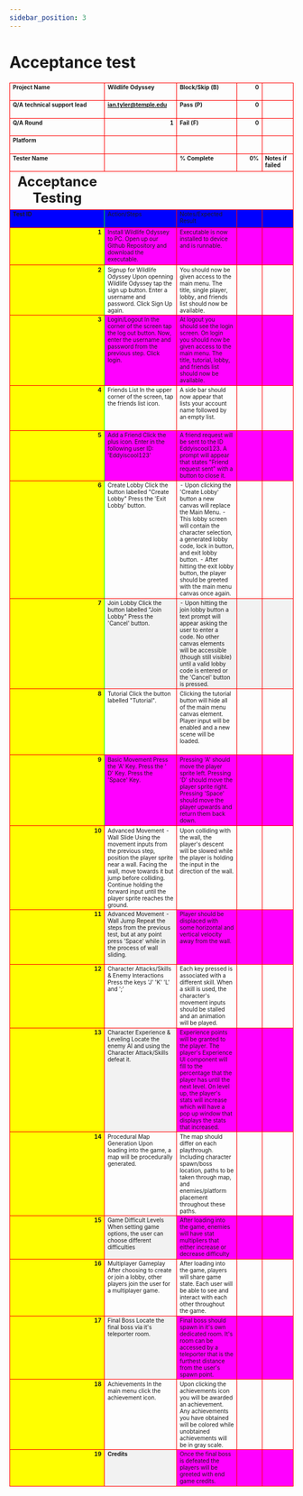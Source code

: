 ```yaml
---
sidebar_position: 3
---
```

# Acceptance test
<table cellspacing="0" style="border-collapse: collapse;">
  <tbody>
    <tr>
      <td class="" style="width: 164.25px; height: 31.5px; font-weight: bold; font-size: 10px; vertical-align: top; border-width: 1px; border-style: solid; border-color: rgb(255, 0, 0); text-align: left;">Project Name</td>
      <td class="" style="width: 206.25px; height: 31.5px; font-weight: bold; font-size: 10px; text-align: left; vertical-align: top; border-bottom: 1px solid rgb(255, 0, 0); border-right: 1px solid rgb(255, 0, 0); border-top: 1px solid rgb(255, 0, 0);">Wildlife Odyssey</td>
      <td class="" style="width: 195.75px; height: 31.5px; font-weight: bold; font-size: 10px; text-align: left; vertical-align: top; border-bottom: 1px solid rgb(255, 0, 0); border-right: 1px solid rgb(255, 0, 0); border-top: 1px solid rgb(255, 0, 0);">Block/Skip (B)</td>
      <td class="" style="width: 164.25px; height: 31.5px; font-weight: bold; font-size: 10px; text-align: right; vertical-align: top; border-bottom: 1px solid rgb(255, 0, 0); border-right: 1px solid rgb(255, 0, 0); border-top: 1px solid rgb(255, 0, 0);">0</td>
      <td class="" style="width: 164.25px; height: 31.5px; font-weight: bold; font-size: 10px; vertical-align: top; border-bottom: 1px solid rgb(255, 0, 0); border-right: 1px solid rgb(255, 0, 0); border-top: 1px solid rgb(255, 0, 0);"></td>
    </tr>
    <tr>
      <td class="" style="width: 164.25px; height: 31.5px; font-weight: bold; font-size: 10px; text-align: left; vertical-align: top; border-bottom: 1px solid rgb(255, 0, 0); border-right: 1px solid rgb(255, 0, 0); border-left: 1px solid rgb(255, 0, 0);">Q/A technical support lead</td>
      <td class="" style="width: 206.25px; height: 31.5px; font-weight: bold; font-size: 10px; text-decoration-line: underline; text-align: left; vertical-align: top; border-bottom: 1px solid rgb(255, 0, 0); border-right: 1px solid rgb(255, 0, 0);">ian.tyler@temple.edu</td>
      <td class="" style="width: 195.75px; height: 31.5px; font-weight: bold; font-size: 10px; text-align: left; vertical-align: top; border-bottom: 1px solid rgb(255, 0, 0); border-right: 1px solid rgb(255, 0, 0);">Pass (P)  </td>
      <td class="" style="width: 164.25px; height: 31.5px; font-weight: bold; font-size: 10px; text-align: right; vertical-align: top; border-bottom: 1px solid rgb(255, 0, 0); border-right: 1px solid rgb(255, 0, 0);">0</td>
      <td class="" style="width: 164.25px; height: 31.5px; font-weight: bold; font-size: 10px; vertical-align: top; border-bottom: 1px solid rgb(255, 0, 0); border-right: 1px solid rgb(255, 0, 0);"></td>
    </tr>
    <tr>
      <td class="" style="width: 164.25px; height: 31.5px; font-weight: bold; font-size: 10px; text-align: left; vertical-align: top; border-bottom: 1px solid rgb(255, 0, 0); border-right: 1px solid rgb(255, 0, 0); border-left: 1px solid rgb(255, 0, 0);">Q/A Round</td>
      <td class="" style="width: 206.25px; height: 31.5px; font-weight: bold; font-size: 10px; text-align: right; vertical-align: top; border-bottom: 1px solid rgb(255, 0, 0); border-right: 1px solid rgb(255, 0, 0);">1</td>
      <td class="" style="width: 195.75px; height: 31.5px; font-weight: bold; font-size: 10px; text-align: left; vertical-align: top; border-bottom: 1px solid rgb(255, 0, 0); border-right: 1px solid rgb(255, 0, 0);">Fail (F)</td>
      <td class="" style="width: 164.25px; height: 31.5px; font-weight: bold; font-size: 10px; text-align: right; vertical-align: top; border-bottom: 1px solid rgb(255, 0, 0); border-right: 1px solid rgb(255, 0, 0);">0</td>
      <td class="" style="width: 164.25px; height: 31.5px; font-weight: bold; font-size: 10px; vertical-align: top; border-bottom: 1px solid rgb(255, 0, 0); border-right: 1px solid rgb(255, 0, 0);"></td>
    </tr>
    <tr>
      <td class="" style="width: 164.25px; height: 31.5px; font-weight: bold; font-size: 10px; text-align: left; vertical-align: top; border-bottom: 1px solid rgb(255, 0, 0); border-right: 1px solid rgb(255, 0, 0); border-left: 1px solid rgb(255, 0, 0);">Platform</td>
      <td class="" style="width: 206.25px; height: 31.5px; font-weight: bold; font-size: 10px; vertical-align: top; border-bottom: 1px solid rgb(255, 0, 0); border-right: 1px solid rgb(255, 0, 0);"></td>
      <td class="" style="width: 195.75px; height: 31.5px; font-weight: bold; font-size: 10px; vertical-align: top; border-bottom: 1px solid rgb(255, 0, 0); border-right: 1px solid rgb(255, 0, 0);"></td>
      <td class="" style="width: 164.25px; height: 31.5px; font-weight: bold; font-size: 10px; vertical-align: top; border-bottom: 1px solid rgb(255, 0, 0); border-right: 1px solid rgb(255, 0, 0);"></td>
      <td class="" style="width: 164.25px; height: 31.5px; font-weight: bold; font-size: 10px; vertical-align: top; border-bottom: 1px solid rgb(255, 0, 0); border-right: 1px solid rgb(255, 0, 0);"></td>
    </tr>
    <tr>
      <td class="" style="width: 164.25px; height: 31.5px; font-weight: bold; font-size: 10px; text-align: left; vertical-align: top; border-bottom: 1px solid rgb(255, 0, 0); border-right: 1px solid rgb(255, 0, 0); border-left: 1px solid rgb(255, 0, 0);">Tester Name</td>
      <td class="" style="width: 206.25px; height: 31.5px; font-weight: bold; font-size: 10px; vertical-align: top; border-bottom: 1px solid rgb(255, 0, 0); border-right: 1px solid rgb(255, 0, 0);"></td>
      <td class="" style="width: 195.75px; height: 31.5px; font-weight: bold; font-size: 10px; text-align: left; vertical-align: top; border-bottom: 1px solid rgb(255, 0, 0); border-right: 1px solid rgb(255, 0, 0);">% Complete</td>
      <td class="" style="width: 164.25px; height: 31.5px; font-weight: bold; font-size: 10px; text-align: right; vertical-align: top; border-bottom: 1px solid rgb(255, 0, 0); border-right: 1px solid rgb(255, 0, 0);">0%</td>
      <td class="" style="width: 164.25px; height: 31.5px; font-weight: bold; font-size: 10px; text-align: left; vertical-align: top; border-bottom: 1px solid rgb(255, 0, 0); border-right: 1px solid rgb(255, 0, 0);">Notes if failed</td>
    </tr>
    <tr>
      <td class="" style="width: 164.25px; height: 31.5px; font-weight: bold; font-size: 24px; text-align: center; vertical-align: top; border-bottom: 1px solid rgb(255, 0, 0); border-left: 1px solid rgb(255, 0, 0);">Acceptance Testing</td>
      <td class="" style="width: 206.25px; height: 31.5px; font-weight: bold; font-size: 24px; text-align: center; vertical-align: top; border-bottom: 1px solid rgb(255, 0, 0);"></td>
      <td class="" style="width: 195.75px; height: 31.5px; font-weight: bold; font-size: 24px; text-align: center; vertical-align: top; border-bottom: 1px solid rgb(255, 0, 0);"></td>
      <td class="" style="width: 164.25px; height: 31.5px; font-weight: bold; font-size: 24px; text-align: center; vertical-align: top; border-bottom: 1px solid rgb(255, 0, 0);"></td>
      <td class="" style="width: 164.25px; height: 31.5px; font-weight: bold; font-size: 24px; text-align: center; vertical-align: top; border-bottom: 1px solid rgb(255, 0, 0); border-right: 1px solid rgb(255, 0, 0);"></td>
    </tr>
    <tr>
      <td class="" style="background-color: rgb(0, 0, 255); width: 164.25px; height: 31.5px; font-weight: bold; font-size: 10px; text-align: left; vertical-align: top; border-bottom: 1px solid rgb(255, 0, 0); border-right: 1px solid rgb(0, 255, 0); border-left: 1px solid rgb(255, 0, 0);">Test ID</td>
      <td class="" style="background-color: rgb(0, 0, 255); width: 206.25px; height: 31.5px; font-size: 10px; text-align: left; vertical-align: top; border-bottom: 1px solid rgb(255, 0, 0); border-right: 1px solid rgb(255, 0, 0);">Action/Steps</td>
      <td class="" style="background-color: rgb(0, 0, 255); width: 195.75px; height: 31.5px; font-size: 10px; text-align: left; vertical-align: top; border-bottom: 1px solid rgb(255, 0, 0); border-right: 1px solid rgb(255, 0, 0);">Notes/Expected Result</td>
      <td class="" style="background-color: rgb(0, 0, 255); width: 164.25px; height: 31.5px; font-size: 10px; vertical-align: top; border-bottom: 1px solid rgb(255, 0, 0); border-right: 1px solid rgb(255, 0, 0);"></td>
      <td class="" style="background-color: rgb(0, 0, 255); width: 164.25px; height: 31.5px; font-size: 10px; vertical-align: top; border-bottom: 1px solid rgb(255, 0, 0); border-right: 1px solid rgb(255, 0, 0);"></td>
    </tr>
    <tr>
      <td class="" style="background-color: rgb(255, 255, 0); width: 164.25px; height: 66.75px; font-weight: bold; font-size: 10px; text-align: right; vertical-align: top; border-bottom: 1px solid rgb(255, 0, 0); border-right: 1px solid rgb(0, 255, 0); border-left: 1px solid rgb(255, 0, 0);">1</td>
      <td class="" style="background-color: rgb(255, 0, 255); width: 206.25px; height: 66.75px; font-size: 10px; text-align: left; vertical-align: top; border-bottom: 1px solid rgb(255, 0, 0); border-right: 1px solid rgb(255, 0, 0);">Install Wildlife Odyssey to PC. 
Open up our Github Repository and download the executable.</td>
      <td class="" style="background-color: rgb(255, 0, 255); width: 195.75px; height: 66.75px; font-size: 10px; text-align: left; vertical-align: top; border-bottom: 1px solid rgb(255, 0, 0); border-right: 1px solid rgb(255, 0, 0);">Executable is now installed to device and is runnable.</td>
      <td class="" style="background-color: rgb(255, 0, 255); width: 164.25px; height: 66.75px; font-size: 10px; vertical-align: top; border-bottom: 1px solid rgb(255, 0, 0); border-right: 1px solid rgb(255, 0, 0);"></td>
      <td class="" style="background-color: rgb(255, 0, 255); width: 164.25px; height: 66.75px; font-size: 10px; vertical-align: top; border-bottom: 1px solid rgb(255, 0, 0); border-right: 1px solid rgb(255, 0, 0);"></td>
    </tr>
    <tr>
      <td class="" style="background-color: rgb(255, 255, 0); width: 164.25px; height: 82.5px; font-weight: bold; font-size: 10px; text-align: right; vertical-align: top; border-bottom: 1px solid rgb(255, 0, 0); border-right: 1px solid rgb(0, 255, 0); border-left: 1px solid rgb(255, 0, 0);">2</td>
      <td class="" style="width: 206.25px; height: 82.5px; font-size: 10px; text-align: left; vertical-align: top; border-bottom: 1px solid rgb(255, 0, 0); border-right: 1px solid rgb(255, 0, 0);">Signup for Wildlife Odyssey
Upon openning Wildlife Odyssey tap the sign up button. Enter a username and password. Click Sign Up again.</td>
      <td class="" style="width: 195.75px; height: 82.5px; font-size: 10px; text-align: left; vertical-align: top; border-bottom: 1px solid rgb(255, 0, 0); border-right: 1px solid rgb(255, 0, 0);">You should now be given access to the main menu. The title, single player, lobby, and friends list should now be available.</td>
      <td class="" style="width: 164.25px; height: 82.5px; font-size: 10px; vertical-align: top; border-bottom: 1px solid rgb(255, 0, 0); border-right: 1px solid rgb(255, 0, 0);"></td>
      <td class="" style="width: 164.25px; height: 82.5px; font-size: 10px; vertical-align: top; border-bottom: 1px solid rgb(255, 0, 0); border-right: 1px solid rgb(255, 0, 0);"></td>
    </tr>
    <tr>
      <td class="" style="background-color: rgb(255, 255, 0); width: 164.25px; height: 80.25px; font-weight: bold; font-size: 10px; text-align: right; vertical-align: top; border-bottom: 1px solid rgb(255, 0, 0); border-right: 1px solid rgb(0, 255, 0); border-left: 1px solid rgb(255, 0, 0);">3</td>
      <td class="" style="background-color: rgb(255, 0, 255); width: 206.25px; height: 80.25px; font-size: 10px; text-align: left; vertical-align: top; border-bottom: 1px solid rgb(255, 0, 0); border-right: 1px solid rgb(255, 0, 0);">Login/Logout
In the corner of the screen tap the log out button. Now, enter the username and password from the previous step. Click login.</td>
      <td class="" style="background-color: rgb(255, 0, 255); width: 195.75px; height: 80.25px; font-size: 10px; text-align: left; vertical-align: top; border-bottom: 1px solid rgb(255, 0, 0); border-right: 1px solid rgb(255, 0, 0);">At logout you should see the login screen. On login you should now be given access to the main menu. The title, tutorial, lobby, and friends list should now be available.</td>
      <td class="" style="background-color: rgb(255, 0, 255); width: 164.25px; height: 80.25px; font-size: 10px; vertical-align: top; border-bottom: 1px solid rgb(255, 0, 0); border-right: 1px solid rgb(255, 0, 0);"></td>
      <td class="" style="background-color: rgb(255, 0, 255); width: 164.25px; height: 80.25px; font-size: 10px; vertical-align: top; border-bottom: 1px solid rgb(255, 0, 0); border-right: 1px solid rgb(255, 0, 0);"></td>
    </tr>
    <tr>
      <td class="" style="background-color: rgb(255, 255, 0); width: 164.25px; height: 80.25px; font-weight: bold; font-size: 10px; text-align: right; vertical-align: top; border-bottom: 1px solid rgb(255, 0, 0); border-right: 1px solid rgb(0, 255, 0); border-left: 1px solid rgb(255, 0, 0);">4</td>
      <td class="" style="width: 206.25px; height: 80.25px; font-size: 10px; text-align: left; vertical-align: top; border-bottom: 1px solid rgb(255, 0, 0); border-right: 1px solid rgb(255, 0, 0);">Friends List
In the upper corner of the screen, tap the friends list icon.</td>
      <td class="" style="width: 195.75px; height: 80.25px; font-size: 10px; text-align: left; vertical-align: top; border-bottom: 1px solid rgb(255, 0, 0); border-right: 1px solid rgb(255, 0, 0);">A side bar should now appear that lists your account name followed by an empty list.</td>
      <td class="" style="width: 164.25px; height: 80.25px; font-size: 10px; vertical-align: top; border-bottom: 1px solid rgb(255, 0, 0); border-right: 1px solid rgb(255, 0, 0);"></td>
      <td class="" style="width: 164.25px; height: 80.25px; font-size: 10px; vertical-align: top; border-bottom: 1px solid rgb(255, 0, 0); border-right: 1px solid rgb(255, 0, 0);"></td>
    </tr>
    <tr>
      <td class="" style="background-color: rgb(255, 255, 0); width: 164.25px; height: 80.25px; font-weight: bold; font-size: 10px; text-align: right; vertical-align: top; border-bottom: 1px solid rgb(255, 0, 0); border-right: 1px solid rgb(0, 255, 0); border-left: 1px solid rgb(255, 0, 0);">5</td>
      <td class="" style="background-color: rgb(255, 0, 255); width: 206.25px; height: 80.25px; font-size: 10px; text-align: left; vertical-align: top; border-bottom: 1px solid rgb(255, 0, 0); border-right: 1px solid rgb(255, 0, 0);">Add a Friend
Click the plus icon. Enter in the following user ID: 'Eddyiscool123'
</td>
      <td class="" style="background-color: rgb(255, 0, 255); width: 195.75px; height: 80.25px; font-size: 10px; text-align: left; vertical-align: top; border-bottom: 1px solid rgb(255, 0, 0); border-right: 1px solid rgb(255, 0, 0);">A friend request will be sent to the ID Eddyiscool123. A prompt will appear that states "Friend request sent" with a button to close it.</td>
      <td class="" style="background-color: rgb(255, 0, 255); width: 164.25px; height: 80.25px; font-size: 10px; vertical-align: top; border-bottom: 1px solid rgb(255, 0, 0); border-right: 1px solid rgb(255, 0, 0);"></td>
      <td class="" style="background-color: rgb(255, 0, 255); width: 164.25px; height: 80.25px; font-size: 10px; vertical-align: top; border-bottom: 1px solid rgb(255, 0, 0); border-right: 1px solid rgb(255, 0, 0);"></td>
    </tr>
    <tr>
      <td class="" style="background-color: rgb(255, 255, 0); width: 164.25px; height: 119.25px; font-weight: bold; font-size: 10px; text-align: right; vertical-align: top; border-bottom: 1px solid rgb(255, 0, 0); border-right: 1px solid rgb(0, 255, 0); border-left: 1px solid rgb(255, 0, 0);">6</td>
      <td class="" style="width: 206.25px; height: 119.25px; font-size: 10px; text-align: left; vertical-align: top; border-bottom: 1px solid rgb(255, 0, 0); border-right: 1px solid rgb(255, 0, 0);">Create Lobby
Click the button labelled "Create Lobby"
Press the 'Exit Lobby' button.


</td>
      <td class="" style="width: 195.75px; height: 119.25px; font-size: 10px; text-align: left; vertical-align: top; border-bottom: 1px solid rgb(255, 0, 0); border-right: 1px solid rgb(255, 0, 0);">- Upon clicking the 'Create Lobby' button a new canvas will replace the Main Menu.
- This lobby screen will contain the character selection, a generated lobby code, lock in button, and exit lobby button.
- After hitting the exit lobby button, the player should be greeted with the main menu canvas once again.
</td>
      <td class="" style="width: 164.25px; height: 119.25px; font-size: 10px; vertical-align: top; border-bottom: 1px solid rgb(255, 0, 0); border-right: 1px solid rgb(255, 0, 0);"></td>
      <td class="" style="width: 164.25px; height: 119.25px; font-size: 10px; vertical-align: top; border-bottom: 1px solid rgb(255, 0, 0); border-right: 1px solid rgb(255, 0, 0);"></td>
    </tr>
    <tr>
      <td class="" style="background-color: rgb(255, 255, 0); width: 164.25px; height: 117px; font-weight: bold; font-size: 10px; text-align: right; vertical-align: top; border-bottom: 1px solid rgb(255, 0, 0); border-right: 1px solid rgb(0, 255, 0); border-left: 1px solid rgb(255, 0, 0);">7</td>
      <td class="" style="background-color: rgb(242, 242, 242); width: 206.25px; height: 117px; font-size: 10px; text-align: left; vertical-align: top; border-bottom: 1px solid rgb(255, 0, 0); border-right: 1px solid rgb(255, 0, 0);">Join Lobby
Click the button labelled "Join Lobby"
Press the 'Cancel' button.</td>
      <td class="" style="background-color: rgb(242, 242, 242); width: 195.75px; height: 117px; font-size: 10px; text-align: left; vertical-align: top; border-bottom: 1px solid rgb(255, 0, 0); border-right: 1px solid rgb(255, 0, 0);">- Upon hitting the join lobby button a text prompt will appear asking the user to enter a code. No other canvas elements will be accessible (though still visible) until a valid lobby code is entered or the 'Cancel' button is pressed.</td>
      <td class="" style="background-color: rgb(242, 242, 242); width: 164.25px; height: 117px; font-size: 10px; vertical-align: top; border-bottom: 1px solid rgb(255, 0, 0); border-right: 1px solid rgb(255, 0, 0);"></td>
      <td class="" style="background-color: rgb(242, 242, 242); width: 164.25px; height: 117px; font-size: 10px; vertical-align: top; border-bottom: 1px solid rgb(255, 0, 0); border-right: 1px solid rgb(255, 0, 0);"></td>
    </tr>
    <tr>
      <td class="" style="background-color: rgb(255, 255, 0); width: 164.25px; height: 117px; font-weight: bold; font-size: 10px; text-align: right; vertical-align: top; border-bottom: 1px solid rgb(255, 0, 0); border-right: 1px solid rgb(0, 255, 0); border-left: 1px solid rgb(255, 0, 0);">8</td>
      <td class="" style="width: 206.25px; height: 117px; font-size: 10px; text-align: left; vertical-align: top; border-bottom: 1px solid rgb(255, 0, 0); border-right: 1px solid rgb(255, 0, 0);">Tutorial
Click the button labelled "Tutorial".</td>
      <td class="" style="width: 195.75px; height: 117px; font-size: 10px; text-align: left; vertical-align: top; border-bottom: 1px solid rgb(255, 0, 0); border-right: 1px solid rgb(255, 0, 0);">Clicking the tutorial button will hide all of the main menu canvas element. Player input will be enabled and a new scene will be loaded.</td>
      <td class="" style="width: 164.25px; height: 117px; font-size: 10px; vertical-align: top; border-bottom: 1px solid rgb(255, 0, 0); border-right: 1px solid rgb(255, 0, 0);"></td>
      <td class="" style="width: 164.25px; height: 117px; font-size: 10px; vertical-align: top; border-bottom: 1px solid rgb(255, 0, 0); border-right: 1px solid rgb(255, 0, 0);"></td>
    </tr>
    <tr>
      <td class="" style="background-color: rgb(255, 255, 0); width: 164.25px; height: 126px; font-weight: bold; font-size: 10px; text-align: right; vertical-align: top; border-bottom: 1px solid rgb(255, 0, 0); border-right: 1px solid rgb(0, 255, 0); border-left: 1px solid rgb(255, 0, 0);">9</td>
      <td class="" style="background-color: rgb(255, 0, 255); width: 206.25px; height: 126px; font-size: 10px; text-align: left; vertical-align: top; border-bottom: 1px solid rgb(255, 0, 0); border-right: 1px solid rgb(255, 0, 0);">Basic Movement
Press the 'A' Key.
Press the ' D' Key.
Press the 'Space' Key.
</td>
      <td class="" style="background-color: rgb(255, 0, 255); width: 195.75px; height: 126px; font-size: 10px; text-align: left; vertical-align: top; border-bottom: 1px solid rgb(255, 0, 0); border-right: 1px solid rgb(255, 0, 0);">Pressing 'A' should move the player sprite left.
Pressing 'D' should move the player sprite right.
Pressing 'Space' should move the player upwards and return them back down.
</td>
      <td class="" style="background-color: rgb(255, 0, 255); width: 164.25px; height: 126px; font-size: 10px; vertical-align: top; border-bottom: 1px solid rgb(255, 0, 0); border-right: 1px solid rgb(255, 0, 0);"></td>
      <td class="" style="background-color: rgb(255, 0, 255); width: 164.25px; height: 126px; font-size: 10px; vertical-align: top; border-bottom: 1px solid rgb(255, 0, 0); border-right: 1px solid rgb(255, 0, 0);"></td>
    </tr>
    <tr>
      <td class="" style="background-color: rgb(255, 255, 0); width: 164.25px; height: 117px; font-weight: bold; font-size: 10px; text-align: right; vertical-align: top; border-bottom: 1px solid rgb(255, 0, 0); border-right: 1px solid rgb(255, 0, 0); border-left: 1px solid rgb(255, 0, 0);">10</td>
      <td class="" style="width: 206.25px; height: 117px; font-size: 10px; text-align: left; vertical-align: top; border-bottom: 1px solid rgb(255, 0, 0); border-right: 1px solid rgb(255, 0, 0);">Advanced Movement - Wall Slide
Using the movement inputs from the previous step, position the player sprite near a wall.
Facing the wall, move towards it but jump before colliding. Continue holding the forward input until the player sprite reaches the ground.
</td>
      <td class="" style="width: 195.75px; height: 117px; font-size: 10px; text-align: left; vertical-align: top; border-bottom: 1px solid rgb(255, 0, 0); border-right: 1px solid rgb(255, 0, 0);">Upon colliding with the wall, the player's descent will be slowed while the player is holding the input in the direction of the wall.</td>
      <td class="" style="width: 164.25px; height: 117px; font-size: 10px; vertical-align: top; border-bottom: 1px solid rgb(255, 0, 0); border-right: 1px solid rgb(255, 0, 0);"></td>
      <td class="" style="width: 164.25px; height: 117px; font-size: 10px; vertical-align: top; border-bottom: 1px solid rgb(255, 0, 0); border-right: 1px solid rgb(255, 0, 0);"></td>
    </tr>
    <tr>
      <td class="" style="background-color: rgb(255, 255, 0); width: 164.25px; height: 96.75px; font-weight: bold; font-size: 10px; text-align: right; vertical-align: top; border-bottom: 1px solid rgb(255, 0, 0); border-right: 1px solid rgb(255, 0, 0); border-left: 1px solid rgb(255, 0, 0);">11</td>
      <td class="" style="background-color: rgb(242, 242, 242); width: 206.25px; height: 96.75px; font-size: 10px; text-align: left; vertical-align: top; border-bottom: 1px solid rgb(255, 0, 0); border-right: 1px solid rgb(255, 0, 0);">Advanced Movement - Wall Jump
Repeat the steps from the previous test, but at any point press 'Space' while in the process of wall sliding.</td>
      <td class="" style="background-color: rgb(255, 0, 255); width: 195.75px; height: 96.75px; font-size: 10px; text-align: left; vertical-align: top; border-bottom: 1px solid rgb(255, 0, 0); border-right: 1px solid rgb(255, 0, 0);">Player should be displaced with some horizontal and vertical velocity away from the wall.</td>
      <td class="" style="background-color: rgb(255, 0, 255); width: 164.25px; height: 96.75px; font-size: 10px; vertical-align: top; border-bottom: 1px solid rgb(255, 0, 0); border-right: 1px solid rgb(255, 0, 0);"></td>
      <td class="" style="background-color: rgb(255, 0, 255); width: 164.25px; height: 96.75px; font-size: 10px; vertical-align: top; border-bottom: 1px solid rgb(255, 0, 0); border-right: 1px solid rgb(255, 0, 0);"></td>
    </tr>
    <tr>
      <td class="" style="background-color: rgb(255, 255, 0); width: 164.25px; height: 54.75px; font-weight: bold; font-size: 10px; text-align: right; vertical-align: top; border-bottom: 1px solid rgb(255, 0, 0); border-right: 1px solid rgb(255, 0, 0); border-left: 1px solid rgb(255, 0, 0);">12</td>
      <td class="" style="width: 206.25px; height: 54.75px; font-size: 10px; text-align: left; vertical-align: top; border-bottom: 1px solid rgb(255, 0, 0); border-right: 1px solid rgb(255, 0, 0);">Character Attacks/Skills &amp; Enemy Interactions
Press the keys 'J' 'K' 'L' and ';'</td>
      <td class="" style="width: 195.75px; height: 54.75px; font-size: 10px; text-align: left; vertical-align: top; border-bottom: 1px solid rgb(255, 0, 0); border-right: 1px solid rgb(255, 0, 0);">Each key pressed is associated with a different skill. When a skill is used, the character's movement inputs should be stalled and an animation will be played.</td>
      <td class="" style="width: 164.25px; height: 54.75px; font-size: 10px; vertical-align: top; border-bottom: 1px solid rgb(255, 0, 0); border-right: 1px solid rgb(255, 0, 0);"></td>
      <td class="" style="width: 164.25px; height: 54.75px; font-size: 10px; vertical-align: top; border-bottom: 1px solid rgb(255, 0, 0); border-right: 1px solid rgb(255, 0, 0);"></td>
    </tr>
    <tr>
      <td class="" style="background-color: rgb(255, 255, 0); width: 164.25px; height: 96.75px; font-weight: bold; font-size: 10px; text-align: right; vertical-align: top; border-bottom: 1px solid rgb(255, 0, 0); border-right: 1px solid rgb(255, 0, 0); border-left: 1px solid rgb(255, 0, 0);">13</td>
      <td class="" style="background-color: rgb(242, 242, 242); width: 206.25px; height: 96.75px; font-size: 10px; text-align: left; vertical-align: top; border-bottom: 1px solid rgb(255, 0, 0); border-right: 1px solid rgb(255, 0, 0);">Character Experience &amp; Leveling
Locate the enemy AI and using the Character Attack/Skills defeat it.</td>
      <td class="" style="background-color: rgb(255, 0, 255); width: 195.75px; height: 96.75px; font-size: 10px; text-align: left; vertical-align: top; border-bottom: 1px solid rgb(255, 0, 0); border-right: 1px solid rgb(255, 0, 0);">Experience points will be granted to the player. The player's Experience UI component will fill to the percentage that the player has until the next level. On level up, the player's stats will increase which will have a pop up window that displays the stats that increased.</td>
      <td class="" style="background-color: rgb(255, 0, 255); width: 164.25px; height: 96.75px; font-size: 10px; vertical-align: top; border-bottom: 1px solid rgb(255, 0, 0); border-right: 1px solid rgb(255, 0, 0);"></td>
      <td class="" style="background-color: rgb(255, 0, 255); width: 164.25px; height: 96.75px; font-size: 10px; vertical-align: top; border-bottom: 1px solid rgb(255, 0, 0); border-right: 1px solid rgb(255, 0, 0);"></td>
    </tr>
    <tr>
      <td class="" style="background-color: rgb(255, 255, 0); width: 164.25px; height: 68.25px; font-weight: bold; font-size: 10px; text-align: right; vertical-align: top; border-bottom: 1px solid rgb(255, 0, 0); border-right: 1px solid rgb(255, 0, 0); border-left: 1px solid rgb(255, 0, 0);">14</td>
      <td class="" style="width: 206.25px; height: 68.25px; font-size: 10px; text-align: left; vertical-align: top; border-bottom: 1px solid rgb(255, 0, 0); border-right: 1px solid rgb(255, 0, 0);">Procedural Map Generation
Upon loading into the game, a map will be procedurally generated.</td>
      <td class="" style="width: 195.75px; height: 68.25px; font-size: 10px; text-align: left; vertical-align: top; border-bottom: 1px solid rgb(255, 0, 0); border-right: 1px solid rgb(255, 0, 0);">The map should differ on each playthrough. Including character spawn/boss location, paths to be taken through map, and enemies/platform placement throughout these paths.</td>
      <td class="" style="width: 164.25px; height: 68.25px; font-size: 10px; vertical-align: top; border-bottom: 1px solid rgb(255, 0, 0); border-right: 1px solid rgb(255, 0, 0);"></td>
      <td class="" style="width: 164.25px; height: 68.25px; font-size: 10px; vertical-align: top; border-bottom: 1px solid rgb(255, 0, 0); border-right: 1px solid rgb(255, 0, 0);"></td>
    </tr>
    <tr>
      <td class="" style="background-color: rgb(255, 255, 0); width: 164.25px; height: 41.25px; font-weight: bold; font-size: 10px; text-align: right; vertical-align: top; border-bottom: 1px solid rgb(255, 0, 0); border-right: 1px solid rgb(255, 0, 0); border-left: 1px solid rgb(255, 0, 0);">15</td>
      <td class="" style="background-color: rgb(242, 242, 242); width: 206.25px; height: 41.25px; font-size: 10px; text-align: left; vertical-align: top; border-bottom: 1px solid rgb(255, 0, 0); border-right: 1px solid rgb(255, 0, 0);">Game Difficult Levels
When setting game options, the user can choose different difficulties</td>
      <td class="" style="background-color: rgb(255, 0, 255); width: 195.75px; height: 41.25px; font-size: 10px; text-align: left; vertical-align: top; border-bottom: 1px solid rgb(255, 0, 0); border-right: 1px solid rgb(255, 0, 0);">After loading into the game, enemies will have stat multipliers that either increase or decrease difficulty</td>
      <td class="" style="background-color: rgb(255, 0, 255); width: 164.25px; height: 41.25px; font-size: 10px; vertical-align: top; border-bottom: 1px solid rgb(255, 0, 0); border-right: 1px solid rgb(255, 0, 0);"></td>
      <td class="" style="background-color: rgb(255, 0, 255); width: 164.25px; height: 41.25px; font-size: 10px; vertical-align: top; border-bottom: 1px solid rgb(255, 0, 0); border-right: 1px solid rgb(255, 0, 0);"></td>
    </tr>
    <tr>
      <td class="" style="background-color: rgb(255, 255, 0); width: 164.25px; height: 54.75px; font-weight: bold; font-size: 10px; text-align: right; vertical-align: top; border-bottom: 1px solid rgb(255, 0, 0); border-right: 1px solid rgb(255, 0, 0); border-left: 1px solid rgb(255, 0, 0);">16</td>
      <td class="" style="width: 206.25px; height: 54.75px; font-size: 10px; text-align: left; vertical-align: top; border-bottom: 1px solid rgb(255, 0, 0); border-right: 1px solid rgb(255, 0, 0);">Multiplayer Gameplay
After choosing to create or join a lobby, other players join the user for a multiplayer game.</td>
      <td class="" style="width: 195.75px; height: 54.75px; font-size: 10px; text-align: left; vertical-align: top; border-bottom: 1px solid rgb(255, 0, 0); border-right: 1px solid rgb(255, 0, 0);">After loading into the game, players will share game state. Each user will be able to see and interact with each other throughout the game.</td>
      <td class="" style="width: 164.25px; height: 54.75px; font-size: 10px; vertical-align: top; border-bottom: 1px solid rgb(255, 0, 0); border-right: 1px solid rgb(255, 0, 0);"></td>
      <td class="" style="width: 164.25px; height: 54.75px; font-size: 10px; vertical-align: top; border-bottom: 1px solid rgb(255, 0, 0); border-right: 1px solid rgb(255, 0, 0);"></td>
    </tr>
    <tr>
      <td class="" style="background-color: rgb(255, 255, 0); width: 164.25px; height: 54.75px; font-weight: bold; font-size: 10px; text-align: right; vertical-align: top; border-bottom: 1px solid rgb(255, 0, 0); border-right: 1px solid rgb(255, 0, 0); border-left: 1px solid rgb(255, 0, 0);">17</td>
      <td class="" style="background-color: rgb(242, 242, 242); width: 206.25px; height: 54.75px; font-size: 10px; text-align: left; vertical-align: top; border-bottom: 1px solid rgb(255, 0, 0); border-right: 1px solid rgb(255, 0, 0);">Final Boss
Locate the final boss via it's teleporter room.</td>
      <td class="" style="background-color: rgb(255, 0, 255); width: 195.75px; height: 54.75px; font-size: 10px; text-align: left; vertical-align: top; border-bottom: 1px solid rgb(255, 0, 0); border-right: 1px solid rgb(255, 0, 0);">Final boss should spawn in it's own dedicated room. It's room can be accessed by a teleporter that is the furthest distance from the user's spawn point.</td>
      <td class="" style="background-color: rgb(255, 0, 255); width: 164.25px; height: 54.75px; font-size: 10px; vertical-align: top; border-bottom: 1px solid rgb(255, 0, 0); border-right: 1px solid rgb(255, 0, 0);"></td>
      <td class="" style="background-color: rgb(255, 0, 255); width: 164.25px; height: 54.75px; font-size: 10px; vertical-align: top; border-bottom: 1px solid rgb(255, 0, 0); border-right: 1px solid rgb(255, 0, 0);"></td>
    </tr>
    <tr>
      <td class="" style="background-color: rgb(255, 255, 0); width: 164.25px; height: 58.5px; font-weight: bold; font-size: 10px; text-align: right; vertical-align: top; border-bottom: 1px solid rgb(255, 0, 0); border-right: 1px solid rgb(255, 0, 0); border-left: 1px solid rgb(255, 0, 0);">18</td>
      <td class="" style="width: 206.25px; height: 58.5px; font-size: 10px; text-align: left; vertical-align: top; border-bottom: 1px solid rgb(255, 0, 0); border-right: 1px solid rgb(255, 0, 0);">Achievements
In the main menu click the achievement icon.</td>
      <td class="" style="width: 195.75px; height: 58.5px; font-size: 10px; text-align: left; vertical-align: top; border-bottom: 1px solid rgb(255, 0, 0); border-right: 1px solid rgb(255, 0, 0);">Upon clicking the achievements icon you will be awarded an achievement. Any achievements you have obtained will be colored while unobtained achievements will be in gray scale.</td>
      <td class="" style="width: 164.25px; height: 58.5px; font-size: 10px; vertical-align: top; border-bottom: 1px solid rgb(255, 0, 0); border-right: 1px solid rgb(255, 0, 0);"></td>
      <td class="" style="width: 164.25px; height: 58.5px; font-size: 10px; vertical-align: top; border-bottom: 1px solid rgb(255, 0, 0); border-right: 1px solid rgb(255, 0, 0);"></td>
    </tr>
    <tr>
      <td class="" style="background-color: rgb(255, 255, 0); width: 164.25px; height: 40.5px; font-weight: bold; font-size: 10px; text-align: right; vertical-align: top; border-bottom: 1px solid rgb(255, 0, 0); border-right: 1px solid rgb(255, 0, 0); border-left: 1px solid rgb(255, 0, 0);">19</td>
      <td class="" style="background-color: rgb(242, 242, 242); width: 206.25px; height: 40.5px; font-weight: bold; font-size: 10px; text-align: left; vertical-align: top; border-bottom: 1px solid rgb(255, 0, 0); border-right: 1px solid rgb(255, 0, 0);">Credits</td>
      <td class="" style="background-color: rgb(255, 0, 255); width: 195.75px; height: 40.5px; font-size: 10px; text-align: left; vertical-align: top; border-bottom: 1px solid rgb(255, 0, 0); border-right: 1px solid rgb(255, 0, 0);">Once the final boss is defeated the players will be greeted with end game credits. </td>
      <td class="" style="background-color: rgb(255, 0, 255); width: 164.25px; height: 40.5px; font-size: 10px; vertical-align: top; border-bottom: 1px solid rgb(255, 0, 0); border-right: 1px solid rgb(255, 0, 0);"></td>
      <td class="" style="background-color: rgb(255, 0, 255); width: 164.25px; height: 40.5px; font-size: 10px; vertical-align: top; border-bottom: 1px solid rgb(255, 0, 0); border-right: 1px solid rgb(255, 0, 0);"></td>
    </tr>
  </tbody>
</table>
